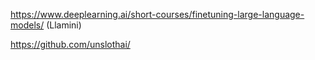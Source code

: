 https://www.deeplearning.ai/short-courses/finetuning-large-language-models/ (Llamini)  

https://github.com/unslothai/  
